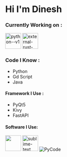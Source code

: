 # Hi I'm Dinesh

### Currently Working on :
<img width="50" height="50" src="https://img.icons8.com/color/48/python--v1.png" alt="python--v1"/> <img width="50" height="50" src="https://img.icons8.com/external-tal-revivo-bold-tal-revivo/24/external-rust-is-a-multi-paradigm-system-programming-language-logo-bold-tal-revivo.png" alt="external-rust-is-a-multi-paradigm-system-programming-language-logo-bold-tal-revivo"/>

### Code I Know :
 - Python 
 - Gd Script
 - Java

#### Framework I Use :
- PyQt5
- Kivy
- FastAPI

#### Software I Use:

  
<img height="50" width="50" src="https://user-images.githubusercontent.com/1646875/91680049-0b53b880-eb18-11ea-84f0-656e743e3a1c.png" /> <img width="50" height="50" src="https://img.icons8.com/fluency/48/sublime-text.png" alt="sublime-text"/>
 ![PyCode]()



